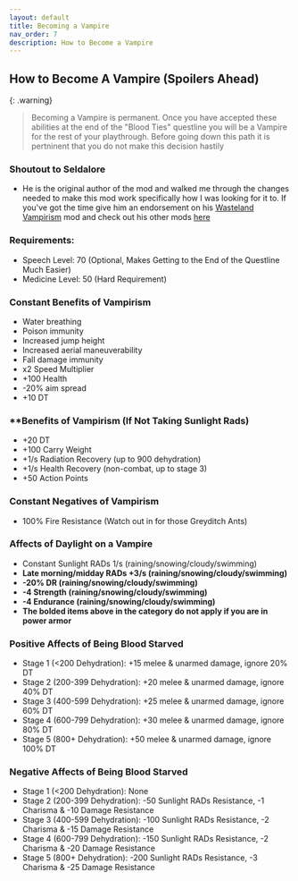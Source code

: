 ```yaml
---
layout: default
title: Becoming a Vampire
nav_order: 7
description: How to Become a Vampire
---
```


## How to Become A Vampire (Spoilers Ahead)

{: .warning}
> Becoming a Vampire is permanent. Once you have accepted these abilities at the end of the "Blood Ties" questline you will be a Vampire for the rest of your playthrough. Before going down this path it is pertninent that you do not make this decision hastily


### **Shoutout to Seldalore**
- He is the original author of the mod and walked me through the changes needed to make this mod work specifically how I was looking for it to. If you've got the time give him an endorsement on his [Wasteland Vampirism](https://www.nexusmods.com/newvegas/mods/79669?tab=files&BH=2) mod and check out his other mods [here](https://www.nexusmods.com/newvegas/users/459172)


### **Requirements:**
- Speech Level: 70 (Optional, Makes Getting to the End of the Questline Much Easier)
- Medicine Level: 50 (Hard Requirement)


### **Constant Benefits of Vampirism**
- Water breathing
- Poison immunity
- Increased jump height
- Increased aerial maneuverability
- Fall damage immunity
- x2 Speed Multiplier
- +100 Health
- -20% aim spread
- +10 DT

### **Benefits of Vampirism (If Not Taking Sunlight Rads)
- +20 DT
- +100 Carry Weight
- +1/s Radiation Recovery (up to 900 dehydration)
- +1/s Health Recovery (non-combat, up to stage 3)
- +50 Action Points

### **Constant Negatives of Vampirism**
- 100% Fire Resistance (Watch out in for those Greyditch Ants)

### **Affects of Daylight on a Vampire**
- Constant Sunlight RADs 1/s  (raining/snowing/cloudy/swimming)
- **Late morning/midday RADs +3/s  (raining/snowing/cloudy/swimming)**
- **-20% DR  (raining/snowing/cloudy/swimming)**
- **-4 Strength  (raining/snowing/cloudy/swimming)**
- **-4 Endurance (raining/snowing/cloudy/swimming)**
- **The bolded items above in the category do not apply if you are in power armor**

### **Positive Affects of Being Blood Starved**
- Stage 1 (<200 Dehydration): +15 melee & unarmed damage, ignore 20% DT
- Stage 2 (200-399 Dehydration): +20 melee & unarmed damage, ignore 40% DT
- Stage 3 (400-599 Dehydration): +25 melee & unarmed damage, ignore 60% DT
- Stage 4 (600-799 Dehydration): +30 melee & unarmed damage, ignore 80% DT
- Stage 5 (800+ Dehydration): +50 melee & unarmed damage, ignore 100% DT

### **Negative Affects of Being Blood Starved**
- Stage 1 (<200 Dehydration): None
- Stage 2 (200-399 Dehydration): -50 Sunlight RADs Resistance, -1 Charisma & -10 Damage Resistance
- Stage 3 (400-599 Dehydration): -100 Sunlight RADs Resistance, -2 Charisma & -15 Damage Resistance
- Stage 4 (600-799 Dehydration): -150 Sunlight RADs Resistance, -2 Charisma & -20 Damage Resistance
- Stage 5 (800+ Dehydration): -200 Sunlight RADs Resistance, -3 Charisma & -25 Damage Resistance
